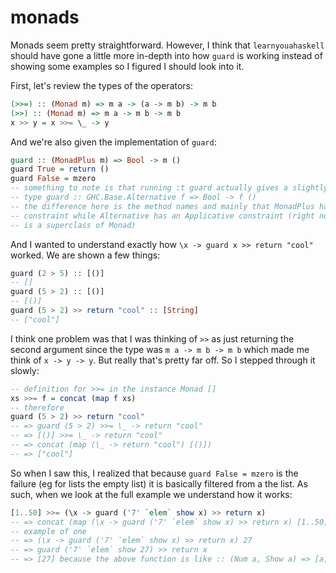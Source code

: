 # monads

Monads seem pretty straightforward. However, I think that `learnyouahaskell` should
have gone a little more in-depth into how `guard` is working instead of showing
some examples so I figured I should look into it.

First, let's review the types of the operators:

```haskell
(>>=) :: (Monad m) => m a -> (a -> m b) -> m b
(>>) :: (Monad m) => m a -> m b -> m b
x >> y = x >>= \_ -> y
```

And we're also given the implementation of `guard`:

```haskell
guard :: (MonadPlus m) => Bool -> m ()
guard True = return ()
guard False = mzero
-- something to note is that running :t guard actually gives a slightly different
-- type guard :: GHC.Base.Alternative f => Bool -> f ()
-- the difference here is the method names and mainly that MonadPlus has a Monad
-- constraint while Alternative has an Applicative constraint (right now, Applicative
-- is a superclass of Monad)
```

And I wanted to understand exactly how `\x -> guard x >> return "cool"` worked.
We are shown a few things:

```haskell
guard (2 > 5) :: [()]
-- []
guard (5 > 2) :: [()]
-- [()]
guard (5 > 2) >> return "cool" :: [String]
-- ["cool"]
```

I think one problem was that I was thinking of `>>` as just returning the second
argument since the type was `m a -> m b -> m b` which made me think of
`x -> y -> y`. But really that's pretty far off. So I stepped through it slowly:

```haskell
-- definition for >>= in the instance Monad []
xs >>= f = concat (map f xs)
-- therefore
guard (5 > 2) >> return "cool"
-- => guard (5 > 2) >>= \_ -> return "cool"
-- => [()] >>= \_ -> return "cool"
-- => concat (map (\_ -> return "cool") [()])
-- => ["cool"]
```

So when I saw this, I realized that because `guard False = mzero` is the failure
(eg for lists the empty list) it is basically filtered from a the list. As such,
when we look at the full example we understand how it works:

```haskell
[1..50] >>= (\x -> guard ('7' `elem` show x) >> return x)
-- => concat (map (\x -> guard ('7' `elem` show x) >> return x) [1..50])
-- example of one
-- => (\x -> guard ('7' `elem` show x) >> return x) 27
-- => guard ('7' `elem` show 27) >> return x
-- => [27] because the above function is like :: (Num a, Show a) => [a]
```
